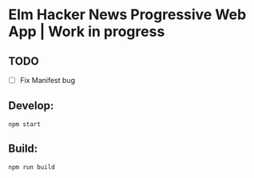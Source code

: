 # Elm Hacker News Progressive Web App | Work in progress

## TODO
- [ ] Fix Manifest bug

## Develop:
```
npm start
```

## Build:
```
npm run build
```
